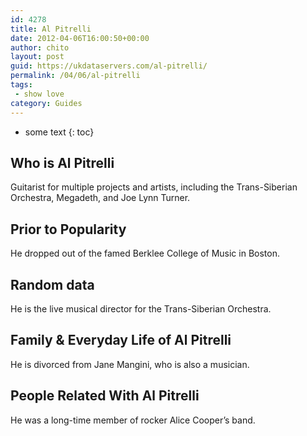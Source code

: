 ```yaml
---
id: 4278
title: Al Pitrelli
date: 2012-04-06T16:00:50+00:00
author: chito
layout: post
guid: https://ukdataservers.com/al-pitrelli/
permalink: /04/06/al-pitrelli
tags:
 - show love
category: Guides
---
```


* some text
{: toc}
          
          
## Who is  Al Pitrelli
                  
                  
                  
Guitarist for multiple projects and artists, including the Trans-Siberian Orchestra, Megadeth, and Joe Lynn Turner.
                  
                
                
                
## Prior to Popularity 
                  
                  
                  
He dropped out of the famed Berklee College of Music in Boston.
                  
                
                
                
## Random data 
                  
                  
                  
He is the live musical director for the Trans-Siberian Orchestra.
                  
                
                
                
## Family & Everyday Life of Al Pitrelli
                  
                  
                  
He is divorced from Jane Mangini, who is also a musician.
                  
                
                
                
## People Related With  Al Pitrelli
                  
                  
                  
He was a long-time member of rocker Alice Cooper&#8217;s band.
                  
                
              
            
          
          
          
    
    
  
